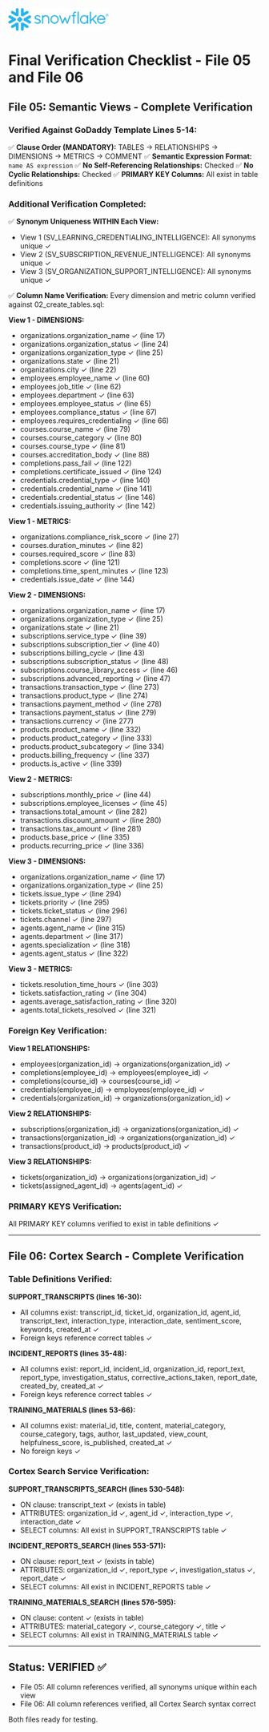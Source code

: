 <img src="Snowflake_Logo.svg" width="200">

# Final Verification Checklist - File 05 and File 06

## File 05: Semantic Views - Complete Verification

### Verified Against GoDaddy Template Lines 5-14:

✅ **Clause Order (MANDATORY):** TABLES → RELATIONSHIPS → DIMENSIONS → METRICS → COMMENT
✅ **Semantic Expression Format:** `name AS expression`
✅ **No Self-Referencing Relationships:** Checked
✅ **No Cyclic Relationships:** Checked
✅ **PRIMARY KEY Columns:** All exist in table definitions

### Additional Verification Completed:

✅ **Synonym Uniqueness WITHIN Each View:**
- View 1 (SV_LEARNING_CREDENTIALING_INTELLIGENCE): All synonyms unique ✓
- View 2 (SV_SUBSCRIPTION_REVENUE_INTELLIGENCE): All synonyms unique ✓
- View 3 (SV_ORGANIZATION_SUPPORT_INTELLIGENCE): All synonyms unique ✓

✅ **Column Name Verification:**
Every dimension and metric column verified against 02_create_tables.sql:

**View 1 - DIMENSIONS:**
- organizations.organization_name ✓ (line 17)
- organizations.organization_status ✓ (line 24)
- organizations.organization_type ✓ (line 25)
- organizations.state ✓ (line 21)
- organizations.city ✓ (line 22)
- employees.employee_name ✓ (line 60)
- employees.job_title ✓ (line 62)
- employees.department ✓ (line 63)
- employees.employee_status ✓ (line 65)
- employees.compliance_status ✓ (line 67)
- employees.requires_credentialing ✓ (line 66)
- courses.course_name ✓ (line 79)
- courses.course_category ✓ (line 80)
- courses.course_type ✓ (line 81)
- courses.accreditation_body ✓ (line 88)
- completions.pass_fail ✓ (line 122)
- completions.certificate_issued ✓ (line 124)
- credentials.credential_type ✓ (line 140)
- credentials.credential_name ✓ (line 141)
- credentials.credential_status ✓ (line 146)
- credentials.issuing_authority ✓ (line 142)

**View 1 - METRICS:**
- organizations.compliance_risk_score ✓ (line 27)
- courses.duration_minutes ✓ (line 82)
- courses.required_score ✓ (line 83)
- completions.score ✓ (line 121)
- completions.time_spent_minutes ✓ (line 123)
- credentials.issue_date ✓ (line 144)

**View 2 - DIMENSIONS:**
- organizations.organization_name ✓ (line 17)
- organizations.organization_type ✓ (line 25)
- organizations.state ✓ (line 21)
- subscriptions.service_type ✓ (line 39)
- subscriptions.subscription_tier ✓ (line 40)
- subscriptions.billing_cycle ✓ (line 43)
- subscriptions.subscription_status ✓ (line 48)
- subscriptions.course_library_access ✓ (line 46)
- subscriptions.advanced_reporting ✓ (line 47)
- transactions.transaction_type ✓ (line 273)
- transactions.product_type ✓ (line 274)
- transactions.payment_method ✓ (line 278)
- transactions.payment_status ✓ (line 279)
- transactions.currency ✓ (line 277)
- products.product_name ✓ (line 332)
- products.product_category ✓ (line 333)
- products.product_subcategory ✓ (line 334)
- products.billing_frequency ✓ (line 337)
- products.is_active ✓ (line 339)

**View 2 - METRICS:**
- subscriptions.monthly_price ✓ (line 44)
- subscriptions.employee_licenses ✓ (line 45)
- transactions.total_amount ✓ (line 282)
- transactions.discount_amount ✓ (line 280)
- transactions.tax_amount ✓ (line 281)
- products.base_price ✓ (line 335)
- products.recurring_price ✓ (line 336)

**View 3 - DIMENSIONS:**
- organizations.organization_name ✓ (line 17)
- organizations.organization_type ✓ (line 25)
- tickets.issue_type ✓ (line 294)
- tickets.priority ✓ (line 295)
- tickets.ticket_status ✓ (line 296)
- tickets.channel ✓ (line 297)
- agents.agent_name ✓ (line 315)
- agents.department ✓ (line 317)
- agents.specialization ✓ (line 318)
- agents.agent_status ✓ (line 322)

**View 3 - METRICS:**
- tickets.resolution_time_hours ✓ (line 303)
- tickets.satisfaction_rating ✓ (line 304)
- agents.average_satisfaction_rating ✓ (line 320)
- agents.total_tickets_resolved ✓ (line 321)

### Foreign Key Verification:

**View 1 RELATIONSHIPS:**
- employees(organization_id) → organizations(organization_id) ✓
- completions(employee_id) → employees(employee_id) ✓
- completions(course_id) → courses(course_id) ✓
- credentials(employee_id) → employees(employee_id) ✓
- credentials(organization_id) → organizations(organization_id) ✓

**View 2 RELATIONSHIPS:**
- subscriptions(organization_id) → organizations(organization_id) ✓
- transactions(organization_id) → organizations(organization_id) ✓
- transactions(product_id) → products(product_id) ✓

**View 3 RELATIONSHIPS:**
- tickets(organization_id) → organizations(organization_id) ✓
- tickets(assigned_agent_id) → agents(agent_id) ✓

### PRIMARY KEYS Verification:

All PRIMARY KEY columns verified to exist in table definitions ✓

---

## File 06: Cortex Search - Complete Verification

### Table Definitions Verified:

**SUPPORT_TRANSCRIPTS (lines 16-30):**
- All columns exist: transcript_id, ticket_id, organization_id, agent_id, transcript_text, interaction_type, interaction_date, sentiment_score, keywords, created_at ✓
- Foreign keys reference correct tables ✓

**INCIDENT_REPORTS (lines 35-48):**
- All columns exist: report_id, incident_id, organization_id, report_text, report_type, investigation_status, corrective_actions_taken, report_date, created_by, created_at ✓
- Foreign keys reference correct tables ✓

**TRAINING_MATERIALS (lines 53-66):**
- All columns exist: material_id, title, content, material_category, course_category, tags, author, last_updated, view_count, helpfulness_score, is_published, created_at ✓
- No foreign keys ✓

### Cortex Search Service Verification:

**SUPPORT_TRANSCRIPTS_SEARCH (lines 530-548):**
- ON clause: transcript_text ✓ (exists in table)
- ATTRIBUTES: organization_id ✓, agent_id ✓, interaction_type ✓, interaction_date ✓
- SELECT columns: All exist in SUPPORT_TRANSCRIPTS table ✓

**INCIDENT_REPORTS_SEARCH (lines 553-571):**
- ON clause: report_text ✓ (exists in table)
- ATTRIBUTES: organization_id ✓, report_type ✓, investigation_status ✓, report_date ✓
- SELECT columns: All exist in INCIDENT_REPORTS table ✓

**TRAINING_MATERIALS_SEARCH (lines 576-595):**
- ON clause: content ✓ (exists in table)
- ATTRIBUTES: material_category ✓, course_category ✓, title ✓
- SELECT columns: All exist in TRAINING_MATERIALS table ✓

---

## Status: VERIFIED ✅

- File 05: All column references verified, all synonyms unique within each view
- File 06: All column references verified, all Cortex Search syntax correct

Both files ready for testing.

